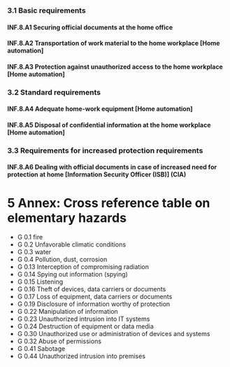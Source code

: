### 3.1 Basic requirements
#### INF.8.A1 Securing official documents at the home office
#### INF.8.A2 Transportation of work material to the home workplace [Home automation]
#### INF.8.A3 Protection against unauthorized access to the home workplace [Home automation]
### 3.2 Standard requirements
#### INF.8.A4 Adequate home-work equipment [Home automation]
#### INF.8.A5 Disposal of confidential information at the home workplace [Home automation]
### 3.3 Requirements for increased protection requirements
#### INF.8.A6 Dealing with official documents in case of increased need for protection at home [Information Security Officer (ISB)] (CIA)
# 5 Annex: Cross reference table on elementary hazards
* G 0.1 fire
* G 0.2 Unfavorable climatic conditions
* G 0.3 water
* G 0.4 Pollution, dust, corrosion
* G 0.13 Interception of compromising radiation
* G 0.14 Spying out information (spying)
* G 0.15 Listening
* G 0.16 Theft of devices, data carriers or documents
* G 0.17 Loss of equipment, data carriers or documents
* G 0.19 Disclosure of information worthy of protection
* G 0.22 Manipulation of information
* G 0.23 Unauthorized intrusion into IT systems
* G 0.24 Destruction of equipment or data media
* G 0.30 Unauthorized use or administration of devices and systems
* G 0.32 Abuse of permissions
* G 0.41 Sabotage
* G 0.44 Unauthorized intrusion into premises
